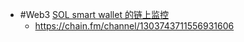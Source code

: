 - #Web3 [SOL smart wallet 的链上监控](https://x.com/zen913/status/1854171383804338301)
	- https://chain.fm/channel/1303743711556931606